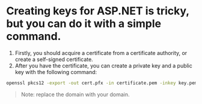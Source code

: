 ﻿# Creating keys for ASP.NET is tricky, but you can do it with a simple command.

1. Firstly, you should acquire a certificate from a certificate authority, or create a self-signed certificate.
2. After you have the certificate, you can create a private key and a public key with the following command:

```bash
openssl pkcs12 -export -out cert.pfx -in certificate.pem -inkey key.pem
```
> Note: replace the domain with your domain.